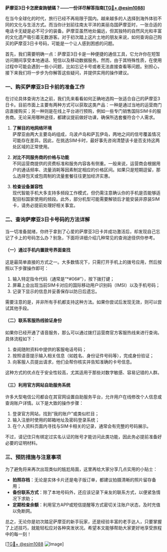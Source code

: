 **萨摩亚3日卡怎麽查詢號碼？——一份详尽解答指南[[TG💪+ @esim1088](https://t.me/s/esim1088)]**

在当今全球化的时代，旅行已经不再局限于国内。越来越多的人选择到海外体验不同的文化与生活方式。而当你计划前往南太平洋的美丽岛国萨摩亚时，一张合适的电话卡无疑是必不可少的装备。萨摩亚虽然地处偏远，但其独特的自然风光和丰富的文化遗产吸引着无数游客。对于初次踏上这片土地的朋友来说，如何查询自己购买的萨摩亚3日卡号码，可能是一个让人感到困惑的问题。

首先，我们需要明确一点：萨摩亚3日卡是一种便捷的通信工具，它允许你在短暂访问期间享受本地通话、短信以及移动数据服务。然而，由于其特殊性质，在使用过程中可能会遇到一些小问题，比如忘记卡号或者无法直接查看等问题。别担心，接下来我们将一步步为你解答这些疑问，并提供实用的操作建议。

### 一、购买萨摩亚3日卡前的准备工作

在讨论具体查询方法之前，我们先来看看如何正确地选购一张适合自己的萨摩亚3日卡。目前市面上主要有两种方式可以获取这类产品：一种是通过当地的运营商门店直接购买；另一种则是在线上平台进行预购，例如一些专门销售国际SIM卡的服务商。无论采用哪种途径，都建议提前做好功课，确保所选套餐符合个人需求。

1. **了解目的地网络环境**  
   萨摩亚由两大主要岛屿组成，乌波卢岛和萨瓦伊岛，两地之间的信号覆盖情况可能存在差异。因此，在挑选SIM卡时，最好事先咨询清楚该卡是否支持这两处区域的正常使用。
   
2. **对比不同服务商的价格与功能**  
   不同运营商提供的资费标准和服务内容各有侧重。一般来说，运营商会根据用户的通话频率、流量消耗等因素制定相应的价格区间。如果只是短期逗留，那么选择包天或包周制的流量套餐往往更加经济实惠。

3. **检查设备兼容性**  
   现代智能手机大多支持多频段工作模式，但仍需注意确认你的手机是否能够适配目标国家使用的频段。此外，部分机型可能需要解锁后才能安装非原装SIM卡，请务必提前处理好相关事宜。

### 二、查询萨摩亚3日卡号码的方法详解

当一切准备就绪，你终于拿到了心爱的萨摩亚3日卡并成功激活后，却发现自己忘记了卡上的号码怎么办？别急，下面将详细介绍几种常见的查询途径供你参考。

#### （一）通过手机内置拨号界面查找

这是最简单直接的方式之一。大多数情况下，只需打开手机上的拨号应用，然后按照以下步骤操作即可：

1. 输入特定指令代码（通常是“*#06#”），按下拨打键；
2. 屏幕上会出现当前SIM卡对应的国际移动用户识别码（IMSI）以及手机号码；
3. 记录下显示的信息并妥善保存以防日后遗忘。

需要注意的是，并非所有手机都支持这种方法。如果你尝试后发现无效，则可以尝试其他手段。

#### （二）联系客服热线验证身份

如果你已经开通了语音服务，那么可以通过拨打运营商官方客服热线来进行查询。具体流程如下：

1. 查阅随附资料中提供的客服电话号码；
2. 按照语音提示输入相关信息（如姓名、身份证件号码等），完成身份验证；
3. 向客服人员提出请求，他们会帮你核实并告知准确的卡号信息。

这种方式的优点在于安全性较高，尤其适用于那些对数字敏感、容易记错的人群。

#### （三）利用官方网站自助服务系统

许多大型电信公司都会在其官网设置自助服务平台，允许用户在线修改个人信息或查询账户详情。以下是大致的操作步骤：

1. 登录官方网站，找到“我的账户”或类似栏目；
2. 输入注册时使用的邮箱地址及密码登录系统；
3. 在个人资料页面内寻找与SIM卡相关的记录，通常会有完整的号码展示。

不过，请记住只有绑定过实名认证的账号才能访问此类功能，因此务必提前准备好必要的证明材料。

### 三、预防措施与注意事项

为了避免将来再次出现类似的尴尬局面，这里再给大家分享几点实用的小贴士：

- **拍照存档**：无论是实体卡片还是电子版订单，都建议拍摄清晰的照片留存备用；
- **备份联系方式**：除了本地号码外，还应该记录下亲友的联系方式，以便紧急情况下求助；
- **定期检查余额**：利用官方APP或短信提醒等方式密切关注账户状态，及时充值以免断网。

总之，无论你是初次踏足萨摩亚的新手玩家，还是经验丰富的老手达人，只要掌握了上述技巧，就能轻松应对各种突发状况。希望本文能够帮助大家更好地享受旅程中的每一刻！

[[TG💪+ @esim1088](https://t.me/s/esim1088) ![Image](https://i.postimg.cc/4NQfJmqS/Snipaste-2025-05-13-00-14-12.png)]